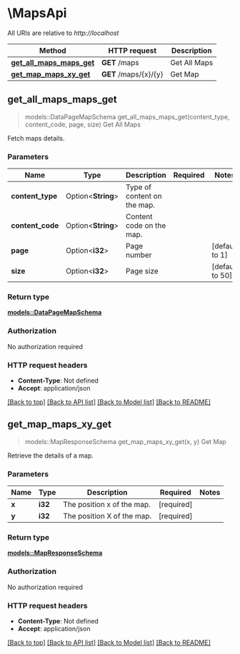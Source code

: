 # \MapsApi

All URIs are relative to *http://localhost*

Method | HTTP request | Description
------------- | ------------- | -------------
[**get_all_maps_maps_get**](MapsApi.md#get_all_maps_maps_get) | **GET** /maps | Get All Maps
[**get_map_maps_xy_get**](MapsApi.md#get_map_maps_xy_get) | **GET** /maps/{x}/{y} | Get Map



## get_all_maps_maps_get

> models::DataPageMapSchema get_all_maps_maps_get(content_type, content_code, page, size)
Get All Maps

Fetch maps details.

### Parameters


Name | Type | Description  | Required | Notes
------------- | ------------- | ------------- | ------------- | -------------
**content_type** | Option<**String**> | Type of content on the map. |  |
**content_code** | Option<**String**> | Content code on the map. |  |
**page** | Option<**i32**> | Page number |  |[default to 1]
**size** | Option<**i32**> | Page size |  |[default to 50]

### Return type

[**models::DataPageMapSchema**](DataPage_MapSchema_.md)

### Authorization

No authorization required

### HTTP request headers

- **Content-Type**: Not defined
- **Accept**: application/json

[[Back to top]](#) [[Back to API list]](../README.md#documentation-for-api-endpoints) [[Back to Model list]](../README.md#documentation-for-models) [[Back to README]](../README.md)


## get_map_maps_xy_get

> models::MapResponseSchema get_map_maps_xy_get(x, y)
Get Map

Retrieve the details of a map.

### Parameters


Name | Type | Description  | Required | Notes
------------- | ------------- | ------------- | ------------- | -------------
**x** | **i32** | The position x of the map. | [required] |
**y** | **i32** | The position X of the map. | [required] |

### Return type

[**models::MapResponseSchema**](MapResponseSchema.md)

### Authorization

No authorization required

### HTTP request headers

- **Content-Type**: Not defined
- **Accept**: application/json

[[Back to top]](#) [[Back to API list]](../README.md#documentation-for-api-endpoints) [[Back to Model list]](../README.md#documentation-for-models) [[Back to README]](../README.md)

